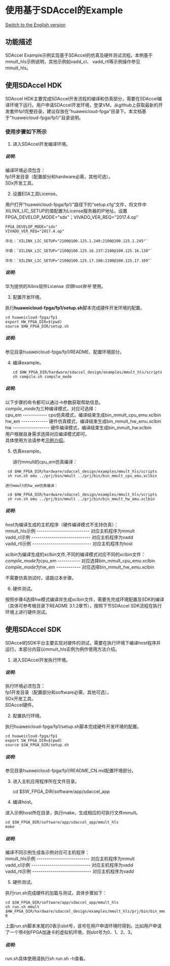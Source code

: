 使用基于SDAccel的Example
========================

[Switch to the English version](./Using_an_SDAccel_based_Example.md)

功能描述
--------------------------------------------------------------------------------------------------------------------------------------------------------------------------------

SDAccel Example示例实现基于SDAccel的仿真及硬件测试流程。本例基于mmult_hls示例说明，其他示例如vadd_cl、 vadd_rtl等示例操作参见mmult_hls。  

使用SDAccel HDK
---------------------------------------------------------------------------------------------------------------------------------------------------------------------------------

SDAccel HDK主要完成SDAccel开发流程的编译和仿真部分，需要在SDAccel编译环境下运行。用户申请SDAccel开发环境，登录VM，从github上获取最新的开发套件fp1完整目录，建议存放在“huaweicloud-fpga”目录下。本文档基于"huaweicloud-fpga/fp1/"目录说明。

### 使用步骤如下所示

1.  进入SDAccel开发编译环境。

##### 说明:

  编译环境必须包含：  
  fp1开发目录（配置部分和hardware必需，其他可选）。  
  SDx开发工具。

2.  设置EDA工具License。

  用户打开“huaweicloud-fpga/fp1/”路径下的“setup.cfg”文件，将文件中XILINX_LIC_SETUP的值配置为License服务器的IP地址。设置FPGA_DEVELOP_MODE="sdx"；VIVADO_VER_REQ="2017.4.op"

  	FPGA_DEVELOP_MODE="sdx"  
  	VIVADO_VER_REQ="2017.4.op" 
  	
    华北：`XILINX_LIC_SETUP="2100@100.125.1.240:2100@100.125.1.245"`
    
    华南：`XILINX_LIC_SETUP="2100@100.125.16.137:2100@100.125.16.138"`

    华东：`XILINX_LIC_SETUP="2100@100.125.17.108:2100@100.125.17.109"`

##### 说明:
  华为提供的Xilinx软件License *仅限root账号* 使用。

3.  配置开发环境。

  执行**huaweicloud-fpga/fp1/setup.sh**脚本完成硬件开发环境的配置。

  	cd huaweicloud-fpga/fp1
  	export HW_FPGA_DIR=$(pwd)
  	source $HW_FPGA_DIR/setup.sh
##### 说明:
  参见目录huaweicloud-fpga/fp1/README、配置环境部分。

4. 编译example。
   ```
   cd $HW_FPGA_DIR/hardware/sdaccel_design/examples/mmult_hls/scripts
   sh compile.sh compile_mode
   ```

##### 说明:
   以下步骤的命令都可以通过–h参数获取帮助信息。  
   *compile_mode*为三种编译模式，对应可选择：  
   cpu_em ------------ cpu仿真模式，编译结束生成bin_mmult_cpu_emu.xclbin  
   hw_em ------------- 硬件仿真模式，编译结束生成bin_mmult_hw_emu.xclbin   
   hw ------------------ 硬件编译模式，编译结束生成bin_mmult_hw.xclbin   
   用户根据自身需求选择对应编译模式即可。  
   具体使用方法请参考[示例介绍](../hardware/sdaccel_design/examples/mmult_hls/README_CN.md)。

5.  仿真example。

    进行mmult的cpu_em仿真编译：


   ```
    cd $HW_FPGA_DIR/hardware/sdaccel_design/examples/mmult_hls/scripts
    sh run.sh emu ../prj/bin/mmult ../prj/bin/bin_mmult_cpu_emu.xclbin
   ```

    进行mmult的hw_em仿真编译：

   ```
    cd $HW_FPGA_DIR/hardware/sdaccel_design/examples/mmult_hls/scripts
    sh run.sh emu ../prj/bin/mmult ../prj/bin/bin_mmult_hw_emu.xclbin
   ```

##### 说明:

   *host*为编译生成的主机程序（硬件编译模式不支持仿真）：  
   mmult_hls示例 -------------------------- 对应主机程序为mmult  
   vadd_cl示例 ----------------------------- 对应主机程序为vadd  
   vadd_rtl示例 ----------------------------- 对应主机程序为host

   *xclbin*为编译生成的xclbin文件,不同的编译模式对应不同的xclbin文件：  
   *compile_mode*为cpu_em ----------- 对应选择bin_mmult_cpu_emu.xclbin  
   *compile_mode*为hw_em ------------ 对应选择bin_mmult_hw_emu.xclbin  

   不需要仿真测试时，请跳过本步骤。

6. 硬件测试。

  按照步骤4选择hw模式编译并生成xclbin文件，需要先完成环境配置及SDK的编译（具体可参考根目录下README 3.1.2章节），按照下节SDAccel SDK流程在执行环境上进行硬件测试。


使用SDAccel SDK
---------------------------------------------------------------------------------------------------------------------------------------------------------------------------------

SDAccel的SDK平台主要实现对硬件的测试，需要在执行环境下编译host程序并运行，本部分内容以mmult_hls实例为例作使用方法介绍。

1.  进入SDAccel开发执行环境。

##### 说明:

  执行环境必须包含：  
  fp1开发目录（配置部分和software必需，其他可选）。  
  SDx开发工具。  
  SDAccel硬件。

2. 配置执行环境。

  执行huaweicloud-fpga/fp1/setup.sh脚本完成硬件开发环境的配置。

  	cd huaweicloud-fpga/fp1
  	export SW_FPGA_DIR=$(pwd)
  	source $SW_FPGA_DIR/setup.sh
##### 说明:

  参见目录huaweicloud-fpga/fp1/README_CN.md配置环境部分。

3.  进入主机应用程序所在文件目录。

    cd $SW_FPGA_DIR/software/app/sdaccel_app

4.  编译host。

  进入示例host所在目录，执行make，生成相应的可执行文件mmult。

  	cd $SW_FPGA_DIR/software/app/sdaccel_app/mmult_hls
  	make

##### 说明:

  编译不同示例生成各示例对应可主机程序：  
  mmult_hls示例 -------------------------- 对应主机程序为mmult  
  vadd_cl示例 ----------------------------- 对应主机程序为vadd  
  vadd_rtl示例 ----------------------------- 对应主机程序为vadd

5.  硬件测试。

  执行run.sh完成硬件的加载与测试，具体步骤如下：

  	cd $SW_FPGA_DIR/software/app/sdaccel_app/mmult_hls
  	sh run.sh mmult $HW_FPGA_DIR/hardware/sdaccel_design/examples/mmult_hls/prj/bin/bin_mmult_hw.xclbin 0

上面run.sh脚本末尾的0表示slot号，该号在用户申请环境时得到。比如用户申请了一个带4张FPGA加速卡的虚拟机环境，则slot号为0、1、2、3。

##### 说明:

  run.sh具体使用请执行sh run.sh -h查看。  
